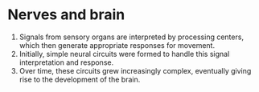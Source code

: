 # Nerves and brain

1. Signals from sensory organs are interpreted by processing centers, which then generate appropriate responses for movement.
2. Initially, simple neural circuits were formed to handle this signal interpretation and response.
3. Over time, these circuits grew increasingly complex, eventually giving rise to the development of the brain.

